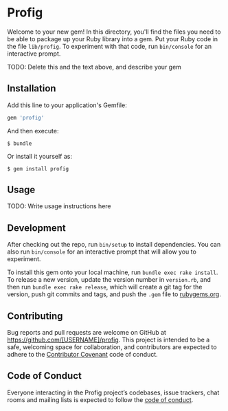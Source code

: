# Profig

Welcome to your new gem! In this directory, you'll find the files you need to be able to package up your Ruby library into a gem. Put your Ruby code in the file `lib/profig`. To experiment with that code, run `bin/console` for an interactive prompt.

TODO: Delete this and the text above, and describe your gem

## Installation

Add this line to your application's Gemfile:

```ruby
gem 'profig'
```

And then execute:

    $ bundle

Or install it yourself as:

    $ gem install profig

## Usage

TODO: Write usage instructions here

## Development

After checking out the repo, run `bin/setup` to install dependencies. You can also run `bin/console` for an interactive prompt that will allow you to experiment.

To install this gem onto your local machine, run `bundle exec rake install`. To release a new version, update the version number in `version.rb`, and then run `bundle exec rake release`, which will create a git tag for the version, push git commits and tags, and push the `.gem` file to [rubygems.org](https://rubygems.org).

## Contributing

Bug reports and pull requests are welcome on GitHub at https://github.com/[USERNAME]/profig. This project is intended to be a safe, welcoming space for collaboration, and contributors are expected to adhere to the [Contributor Covenant](http://contributor-covenant.org) code of conduct.

## Code of Conduct

Everyone interacting in the Profig project’s codebases, issue trackers, chat rooms and mailing lists is expected to follow the [code of conduct](https://github.com/[USERNAME]/profig/blob/master/CODE_OF_CONDUCT.md).
